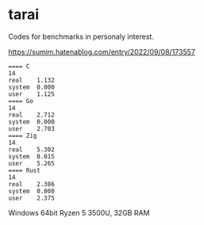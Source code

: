 # tarai

Codes for benchmarks in personaly interest.

https://sumim.hatenablog.com/entry/2022/09/08/173557

```
==== C
14
real    1.132
system  0.000
user    1.125
==== Go
14
real    2.712
system  0.000
user    2.703
==== Zig
14
real    5.302
system  0.015
user    5.265
==== Rust
14
real    2.386
system  0.000
user    2.375
```
Windows 64bit Ryzen 5 3500U, 32GB RAM

